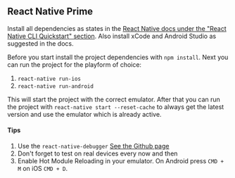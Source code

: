## React Native Prime

Install all dependencies as states in the [React Native docs under the "React Native CLI Quickstart" section](https://facebook.github.io/react-native/docs/getting-started "React Native Docs").
Also install xCode and Android Studio as suggested in the docs.

Before you start install the project dependencies with `npm install`.
Next you can run the project for the playform of choice:
1. `react-native run-ios`
2. `react-native run-android`

This will start the project with the correct emulator. After that you can run the project with `react-native start --reset-cache` to always get the latest version and use the emulator which is already active.

#### Tips
1. Use the `react-native-debugger` [See the Github page](https://github.com/jhen0409/react-native-debugger)
2. Don't forget to test on real devices every now and then
3. Enable Hot Module Reloading in your emulator. On Android press `CMD + M` on iOS `CMD + D`.
